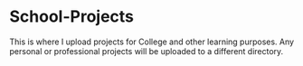 # School-Projects
This is where I upload projects for College and other learning purposes. 
Any personal or professional projects will be uploaded to a different directory.
